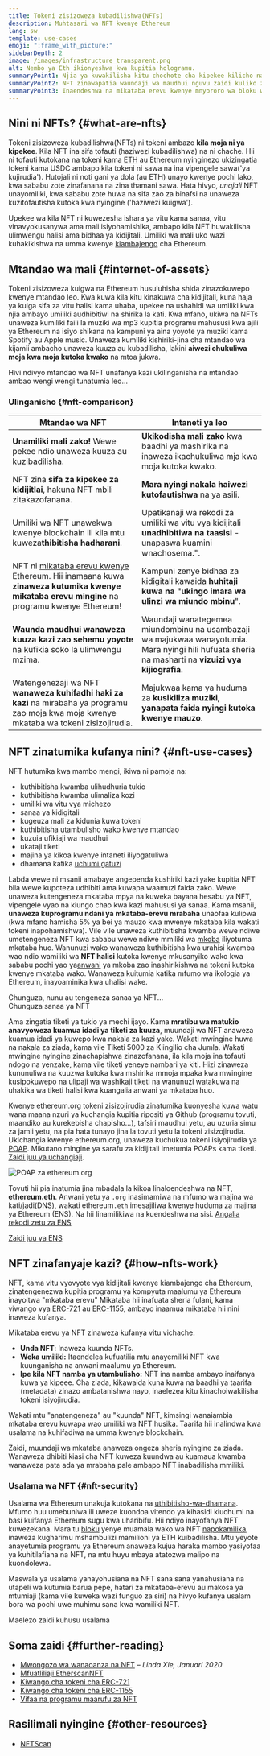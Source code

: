 ```yaml
---
title: Tokeni zisizoweza kubadilishwa(NFTs)
description: Muhtasari wa NFT kwenye Ethereum
lang: sw
template: use-cases
emoji: ":frame_with_picture:"
sidebarDepth: 2
image: /images/infrastructure_transparent.png
alt: Nembo ya Eth ikionyeshwa kwa kupitia hologramu.
summaryPoint1: Njia ya kuwakilisha kitu chochote cha kipekee kilicho na msingi wa Ethereum.
summaryPoint2: NFT zinawapatia waundaji wa maudhui nguvu zaidi kuliko zamani.
summaryPoint3: Inaendeshwa na mikataba erevu kwenye mnyororo wa bloku wa Ethereum.
---
```


## Nini ni NFTs? {#what-are-nfts}

Tokeni zisizoweza kubadilishwa(NFTs) ni tokeni ambazo **kila moja ni ya kipekee**. Kila NFT ina sifa tofauti (haziwezi kubadilishwa) na ni chache. Hii ni tofauti kutokana na tokeni kama [ETH](/glossary/#ether) au Ethereum nyinginezo ukizingatia tokeni kama USDC ambapo kila tokeni ni sawa na ina vipengele sawa('ya kujirudia'). Hutojali ni noti gani ya dola (au ETH) unayo kwenye pochi lako, kwa sababu zote zinafanana na zina thamani sawa. Hata hivyo, _unajali_ NFT unayomiliki, kwa sababu zote huwa na sifa zao za binafsi na unaweza kuzitofautisha kutoka kwa nyingine ('haziwezi kuigwa').

Upekee wa kila NFT ni kuwezesha ishara ya vitu kama sanaa, vitu vinavyokusanywa ama mali isiyohamishika, ambapo kila NFT huwakilisha ulimwengu halisi ama bidhaa ya kidijitali. Umiliki wa mali uko wazi kuhakikishwa na umma kwenye [kiambajengo](/glossary/#blockchain) cha Ethereum.

<YouTube id="Xdkkux6OxfM" />

## Mtandao wa mali {#internet-of-assets}

Tokeni zisizoweza kuigwa na Ethereum husuluhisha shida zinazokuwepo kwenye mtandao leo. Kwa kuwa kila kitu kinakuwa cha kidijitali, kuna haja ya kuiga sifa za vitu halisi kama uhaba, upekee na ushahidi wa umiliki kwa njia ambayo umiliki audhibitiwi na shirika la kati. Kwa mfano, ukiwa na NFTs unaweza kumiliki faili la muziki wa mp3 kupitia programu mahususi kwa ajili ya Ethereum na isiyo shikana na kampuni ya aina yoyote ya muziki kama Spotify au Apple music. Unaweza kumiliki kishiriki-jina cha mtandao wa kijamii ambacho unaweza kuuza au kubadilisha, lakini **aiwezi chukuliwa moja kwa moja kutoka kwako** na mtoa jukwa.

Hivi ndivyo mtandao wa NFT unafanya kazi ukilinganisha na mtandao ambao wengi wengi tunatumia leo...

### Ulinganisho {#nft-comparison}

| Mtandao wa NFT                                                                                                                                                         | Intaneti ya leo                                                                                                                                     |
| ---------------------------------------------------------------------------------------------------------------------------------------------------------------------- | --------------------------------------------------------------------------------------------------------------------------------------------------- |
| **Unamiliki mali zako!** Wewe pekee ndio unaweza kuuza au kuzibadilisha.                                                                                               | **Ukikodisha mali zako** kwa baadhi ya mashirika na inaweza ikachukuliwa mja kwa moja kutoka kwako.                                                 |
| NFT zina **sifa za kipekee za kidijitlai**, hakuna NFT mbili zitakazofanana.                                                                                           | **Mara nyingi nakala haiwezi kutofautishwa** na ya asili.                                                                                           |
| Umiliki wa NFT unawekwa kwenye blockchain ili kila mtu kuweza**thibitisha hadharani**.                                                                                 | Upatikanaji wa rekodi za umiliki wa vitu vya kidijitali **unadhibitiwa na taasisi** - unapaswa kuamini wnachosema.".                                |
| NFT ni [mikataba erevu kwenye](/glossary/#smart-contract) Ethereum. Hii inamaana kuwa **zinaweza kutumika kwenye mikataba erevu mingine** na programu kwenye Ethereum! | Kampuni zenye bidhaa za kidigitali kawaida **huhitaji kuwa na "ukingo imara wa ulinzi wa miundo mbinu**".                                           |
| **Waunda maudhui wanaweza kuuza kazi zao sehemu yoyote** na kufikia soko la ulimwengu mzima.                                                                           | Waundaji wanategemea miundombinu na usambazaji wa majukwaa wanayotumia. Mara nyingi hili hufuata sheria na masharti na **vizuizi vya kijiografia**. |
| Watengenezaji wa NFT **wanaweza kuhifadhi haki za kazi** na mirabaha ya programu zao moja kwa moja kwenye mkataba wa tokeni zisizojirudia.                             | Majukwaa kama ya huduma za **kusikiliza muziki, yanapata faida nyingi kutoka kwenye mauzo**.                                                        |

## NFT zinatumika kufanya nini? {#nft-use-cases}

NFT hutumika kwa mambo mengi, ikiwa ni pamoja na:

- kuthibitisha kwamba ulihudhuria tukio
- kuthibitisha kwamba ulimaliza kozi
- umiliki wa vitu vya michezo
- sanaa ya kidigitali
- kugeuza mali za kidunia kuwa tokeni
- kuthibitisha utambulisho wako kwenye mtandao
- kuzuia ufikiaji wa maudhui
- ukataji tiketi
- majina ya kikoa kwenye intaneti iliyogatuliwa
- dhamana katika [uchumi gatuzi](/glossary/#defi)

Labda wewe ni msanii amabaye angependa kushiriki kazi yake kupitia NFT bila wewe kupoteza udhibiti ama kuwapa waamuzi faida zako. Wewe unaweza kutengeneza mkataba mpya na kuweka bayana hesabu ya NFT, vipengele vyao na kiungo chao kwa kazi mahususi ya sanaa. Kama msanii, **unaweza kuprogramu ndani ya mkataba-erevu mrabaha** unaofaa kulipwa (kwa mfano hamisha 5% ya bei ya mauzo kwa mwenye mkataba kila wakati tokeni inapohamishwa). Vile vile unaweza kuthibitisha kwamba wewe ndiwe umetengeneza NFT kwa sababu wewe ndiwe mmiliki wa [mkoba](/glossary/#wallet) iliyotuma mkataba huo. Wanunuzi wako wanaweza kuthibitisha kwa urahisi kwamba wao ndio wamiliki wa **NFT halisi** kutoka kwenye mkusanyiko wako kwa sababu pochi yao ya[anwani](/glossary/#address) ya mkoba zao inashirikishwa na tokeni kutoka kwenye mkataba wako. Wanaweza kuitumia katika mfumo wa ikologia ya Ethereum, inayoaminika kwa uhalisi wake.

<InfoBanner shouldSpaceBetween emoji=":eyes:" mt="8">
  <div>Chunguza, nunu au tengeneza sanaa ya NFT...</div>
  <ButtonLink href="/dapps/?category=collectibles#explore">
    Chunguza sanaa ya NFT
  </ButtonLink>
</InfoBanner>

Ama zingatia tiketi ya tukio ya mechi ijayo. Kama **mratibu wa matukio anavyoweza kuamua idadi ya tiketi za kuuza**, muundaji wa NFT anaweza kuamua idadi ya kuwepo kwa nakala za kazi yake. Wakati mwingine huwa na nakala za ziada, kama vile Tiketi 5000 za Kiingilio cha Jumla. Wakati mwingine nyingine zinachapishwa zinazofanana, ila kila moja ina tofauti ndogo na yenzake, kama vile tiketi yeneye nambari ya kiti. Hizi zinaweza kununuliwa na kuuzwa kutoka kwa mshirika mmoja mpaka kwa mwingine kusipokuwepo na ulipaji wa washikaji tiketi na wanunuzi watakuwa na uhakika wa tiketi halisi kwa kuangalia anwani ya mkataba huo.

Kwenye ethereum.org tokeni zisizojirudia zinatumika kuonyesha kuwa watu wana maana nzuri ya kuchangia kupitia ripositi ya Github (programu tovuti, maandiko au kurekebisha chapisho...), tafsiri maudhui yetu, au uzuria simu za jamii yetu, na pia hata tunayo jina la tovuti yetu la tokeni zisizojirudia. Ukichangia kwenye ethereum.org, unaweza kuchukua tokeni isiyojirudia ya [POAP](/glossary/#poap). Mikutano mingine ya sarafu za kidijitali imetumia POAPs kama tiketi. [Zaidi juu ya uchangiaji](/contributing/#poap).

![POAP za ethereum.org](./poap.png)

Tovuti hii pia inatumia jina mbadala la kikoa linaloendeshwa na NFT, **ethereum.eth**. Anwani yetu ya `.org` inasimamiwa na mfumo wa majina wa kati/jadi(DNS), wakati ethereum`.eth` imesajiliwa kwenye huduma za majina ya Ethereum (ENS). Na hii linamilikiwa na kuendeshwa na sisi. [Angalia rekodi zetu za ENS](https://app.ens.domains/name/ethereum.eth)

[Zaidi juu ya ENS](https://app.ens.domains)

<Divider />

## NFT zinafanyaje kazi? {#how-nfts-work}

NFT, kama vitu vyovyote vya kidijitali kwenye kiambajengo cha Ethereum, zinatengenezwa kupitia programu ya kompyuta maalumu ya Ethereum inayoitwa "mkataba erevu" Mikataba hii inafuata sheria fulani, kama viwango vya [ERC-721](/glossary/#erc-721) au [ERC-1155](/glossary/#erc-1155), ambayo inaamua mikataba hii nini inaweza kufanya.

Mikataba erevu ya NFT zinaweza kufanya vitu vichache:

- **Unda NFT**: Inaweza kuunda NFTs.
- **Weka umiliki:** Itaendelea kufuatilia mtu anayemiliki NFT kwa kuunganisha na anwani maalumu ya Ethereum.
- **Ipe kila NFT namba ya utambulisho:** NFT ina namba ambayo inaifanya kuwa ya kipeee. Cha ziada, kikawaida kuna kuwa na baadhi ya taarifa (metadata) zinazo ambatanishwa nayo, inaelezea kitu kinachoiwakilisha tokeni isiyojirudia.

Wakati mtu "anatengeneza" au "kuunda" NFT, kimsingi wanaiambia mkataba erevu kuwapa wao umiliki wa NFT husika. Taarifa hii inalindwa kwa usalama na kuhifadiwa na umma kwenye blockchain.

Zaidi, muundaji wa mkataba anaweza ongeza sheria nyingine za ziada. Wanaweza dhibiti kiasi cha NFT kuweza kuundwa au kuamaua kwamba wanaweza pata ada ya mrabaha pale ambapo NFT inabadilisha mmiliki.

### Usalama wa NFT {#nft-security}

Usalama wa Ethereum unakuja kutokana na [uthibitisho-wa-dhamana](/glossary/#pos). Mfumo huu umebuniwa ili uweze kuondoa vitendo ya kihasidi kiuchumi na basi kuifanya Ethereum sugu kwa uharibifu. Hii ndiyo inayofanya NFT kuwezekana. Mara tu [bloku](/glossary/#block) yenye muamala wako wa NFT [napokamilika](/glossary/#finality), inaweza kugharimu mshambulizi mamilioni ya ETH kuibadilisha. Mtu yeyote anayetumia programu ya Ethereum anaweza kujua haraka mambo yasiyofaa ya kuhitilafiana na NFT, na mtu huyu mbaya atatozwa malipo na kuondolewa.

Maswala ya usalama yanayohusiana na NFT sana sana yanahusiana na utapeli wa kutumia barua pepe, hatari za mkataba-erevu au makosa ya mtumiaji (kama vile kuweka wazi funguo za siri) na hivyo kufanya usalam bora wa pochi uwe muhimu sana kwa wamiliki NFT.

<ButtonLink href="/security/">
  Maelezo zaidi kuhusu usalama
</ButtonLink>

## Soma zaidi {#further-reading}

- [Mwongozo wa wanaoanza na NFT](https://linda.mirror.xyz/df649d61efb92c910464a4e74ae213c4cab150b9cbcc4b7fb6090fc77881a95d) – _Linda Xie, Januari 2020_
- [Mfuatliliaji EtherscanNFT](https://etherscan.io/nft-top-contracts)
- [Kiwango cha tokeni cha ERC-721](/developers/docs/standards/tokens/erc-721/)
- [Kiwango cha tokeni cha ERC-1155](/developers/docs/standards/tokens/erc-1155/)
- [Vifaa na programu maarufu za NFT](https://www.ethereum-ecosystem.com/blockchains/ethereum/nfts)

## Rasilimali nyingine {#other-resources}

- [NFTScan](https://nftscan.com/)

<Divider />

<QuizWidget quizKey="nfts" />
